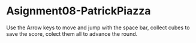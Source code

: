 # Asignment08-PatrickPiazza

Use the Arrow keys to move and jump with the space bar, collect cubes to save the score, colect them all to advance the round.
